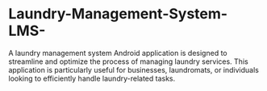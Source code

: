 # Laundry-Management-System-LMS-
 A laundry management system Android application is designed to streamline and optimize the process of managing laundry services. This application is particularly useful for businesses, laundromats, or individuals looking to efficiently handle laundry-related tasks.
